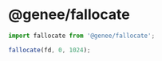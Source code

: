 # @genee/fallocate

```typescript
import fallocate from '@genee/fallocate';

fallocate(fd, 0, 1024);
```